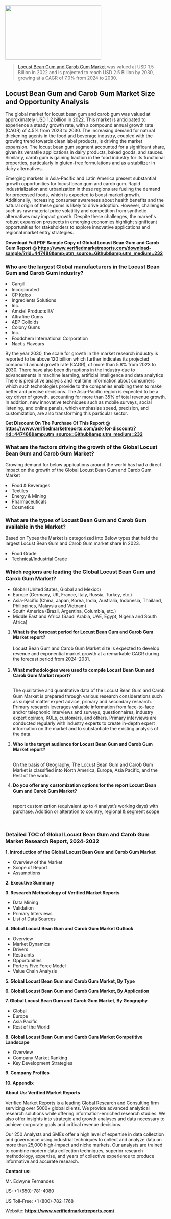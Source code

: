 
<img src="https://ffe5etoiles.com/wp-content/uploads/2024/12/MST1-300x171.png" alt="" width="300" height="171" class="alignnone size-medium wp-image-20088" /><blockquote><p><p><a href="https://www.verifiedmarketreports.com/download-sample/?rid=447488&utm_source=Github&utm_medium=232" target="_blank">Locust Bean Gum and Carob Gum Market</a> was valued at USD 1.5 Billion in 2022 and is projected to reach USD 2.5 Billion by 2030, growing at a CAGR of 7.0% from 2024 to 2030.</p></blockquote><p><h2>Locust Bean Gum and Carob Gum Market Size and Opportunity Analysis</h2><p>The global market for locust bean gum and carob gum was valued at approximately USD 1.2 billion in 2022. This market is anticipated to experience a steady growth rate, with a compound annual growth rate (CAGR) of 4.5% from 2023 to 2030. The increasing demand for natural thickening agents in the food and beverage industry, coupled with the growing trend towards clean label products, is driving the market expansion. The locust bean gum segment accounted for a significant share, given its versatile applications in dairy products, baked goods, and sauces. Similarly, carob gum is gaining traction in the food industry for its functional properties, particularly in gluten-free formulations and as a stabilizer in dairy alternatives.</p><p>Emerging markets in Asia-Pacific and Latin America present substantial growth opportunities for locust bean gum and carob gum. Rapid industrialization and urbanization in these regions are fueling the demand for processed foods, which is expected to boost market growth. Additionally, increasing consumer awareness about health benefits and the natural origin of these gums is likely to drive adoption. However, challenges such as raw material price volatility and competition from synthetic alternatives may impact growth. Despite these challenges, the market's robust expansion prospects in emerging economies highlight significant opportunities for stakeholders to explore innovative applications and regional market entry strategies.</p></p><p class=""><strong>Download Full PDF Sample Copy of Global Locust Bean Gum and Carob Gum Report @ <a href="https://www.verifiedmarketreports.com/download-sample/?rid=447488&amp;utm_source=Github&amp;utm_medium=232" target="_blank">https://www.verifiedmarketreports.com/download-sample/?rid=447488&amp;utm_source=Github&amp;utm_medium=232</a></strong></p><h3 id="" class="">Who are the largest Global manufacturers in the Locust Bean Gum and Carob Gum industry?</h3><p><li>Cargill</li><li> Incorporated</li><li> CP Kelco</li><li> Ingredients Solutions</li><li> Inc.</li><li> Amstel Products BV</li><li> Altrafine Gums</li><li> AEP Colloids</li><li> Colony Gums</li><li> Inc.</li><li> Foodchem International Corporation</li><li> Nactis Flavours</li></p><div class=""><div class="" dir="" data-message-author-role="" data-message-id="" data-message-model-slug=""><div class=""><div class=""><div class=""><div class="" dir="" data-message-author-role="" data-message-id="" data-message-model-slug=""><div class=""><div class=""><p>By the year 2030, the scale for growth in the market research industry is reported to be above 120 billion which further indicates its projected compound annual growth rate (CAGR), of more than 5.8% from 2023 to 2030. There have also been disruptions in the industry due to advancements in machine learning, artificial intelligence and data analytics There is predictive analysis and real time information about consumers which such technologies provide to the companies enabling them to make better and precise decisions. The Asia-Pacific region is expected to be a key driver of growth, accounting for more than 35% of total revenue growth. In addition, new innovative techniques such as mobile surveys, social listening, and online panels, which emphasize speed, precision, and customization, are also transforming this particular sector.</p><p><strong>Get Discount On The Purchase Of This Report @&nbsp; <a href="https://www.verifiedmarketreports.com/ask-for-discount/?rid=447488&amp;utm_source=Github&amp;utm_medium=232" target="_blank">https://www.verifiedmarketreports.com/ask-for-discount/?rid=447488&amp;utm_source=Github&amp;utm_medium=232</a></strong></p></div></div></div></div></div></div></div></div><h3 id="" class="">What are the factors driving the growth of the Global Locust Bean Gum and Carob Gum Market?</h3><p id="" class="">Growing demand for below applications around the world has had a direct impact on the growth of the Global Locust Bean Gum and Carob Gum Market</p><p id="" class=""><li>Food & Beverages</li><li> Textiles</li><li> Energy & Mining</li><li> Pharmaceuticals</li><li> Cosmetics</li></p><h3 id="" class="">What are the types of Locust Bean Gum and Carob Gum available in the Market?</h3><p id="" class="">Based on Types the Market is categorized into Below types that held the largest Locust Bean Gum and Carob Gum market share In 2023.</p><p id="" class=""><li>Food Grade</li><li> Technical/Industrial Grade</li></p><h3 id="" class="">Which regions are leading the Global Locust Bean Gum and Carob Gum Market?</h3><ul><li>Global (United States, Global and Mexico)</li><li>Europe (Germany, UK, France, Italy, Russia, Turkey, etc.)</li><li>Asia-Pacific (China, Japan, Korea, India, Australia, Indonesia, Thailand, Philippines, Malaysia and Vietnam)</li><li>South America (Brazil, Argentina, Columbia, etc.)</li><li>Middle East and Africa (Saudi Arabia, UAE, Egypt, Nigeria and South Africa)</li></ul><p><ol><li><strong>What is the forecast period for Locust Bean Gum and Carob Gum Market report?<br /></strong><br /><span data-sheets-root="1" data-sheets-value="{&quot;1&quot;:2,&quot;2&quot;:&quot;XXXX size is expected to develop revenue and exponential market growth at a remarkable CAGR during the forecast period from 2024&ndash;2030.&quot;}" data-sheets-userformat="{&quot;2&quot;:12674,&quot;4&quot;:{&quot;1&quot;:2,&quot;2&quot;:16776960},&quot;10&quot;:2,&quot;11&quot;:0,&quot;15&quot;:&quot;Arial&quot;,&quot;16&quot;:12}">Locust Bean Gum and Carob Gum Market size is expected to develop revenue and exponential market growth at a remarkable CAGR during the forecast period from 2024&ndash;2031.</span><br /><br /></li><li><strong>What methodologies were used to compile Locust Bean Gum and Carob Gum Market report?<br /><br /></strong><p>The qualitative and quantitative data of the&nbsp;Locust Bean Gum and Carob Gum Market is prepared through various research considerations such as subject matter expert advice, primary and secondary research. Primary research leverages valuable information from face-to-face and/or telephonic interviews and surveys, questionnaires, industry expert opinion, KOLs, customers, and others. Primary interviews are conducted regularly with industry experts to create in-depth expert information on the market and to substantiate the existing analysis of the data.&nbsp;</p></li><li><strong>Who is the target audience for Locust Bean Gum and Carob Gum Market report?<br /><br /></strong><p>On the basis of Geography, The&nbsp;Locust Bean Gum and Carob Gum Market is classified into North America, Europe, Asia Pacific, and the Rest of the world.</p></li><li><strong>Do you offer any customization options for the report Locust Bean Gum and Carob Gum Market?<br /><br /></strong><p>report customization (equivalent up to 4 analyst&rsquo;s working days) with purchase. Addition or alteration to country, regional &amp; segment scope</p><p>&nbsp;</p></li></ol></p><h3 id="" class="">Detailed TOC of Global Locust Bean Gum and Carob Gum Market Research Report, 2024-2032</h3><p id="" class=""><strong>1. Introduction of the Global Locust Bean Gum and Carob Gum Market</strong></p><ul><li>Overview of the Market</li><li>Scope of Report</li><li>Assumptions</li></ul><p id="" class=""><strong>2. Executive Summary</strong></p><p id="" class=""><strong>3. Research Methodology of&nbsp;Verified Market Reports</strong></p><ul><li>Data Mining</li><li>Validation</li><li>Primary Interviews</li><li>List of Data Sources</li></ul><p id="" class=""><strong>4. Global Locust Bean Gum and Carob Gum Market Outlook</strong></p><ul><li>Overview</li><li>Market Dynamics</li><li>Drivers</li><li>Restraints</li><li>Opportunities</li><li>Porters Five Force Model</li><li>Value Chain Analysis</li></ul><p id="" class=""><strong>5. Global Locust Bean Gum and Carob Gum Market, By&nbsp;Type</strong></p><p id="" class=""><strong>6. Global Locust Bean Gum and Carob Gum Market, By Application</strong></p><p id="" class=""><strong>7. Global Locust Bean Gum and Carob Gum Market, By Geography</strong></p><ul><li>Global</li><li>Europe</li><li>Asia Pacific</li><li>Rest of the World</li></ul><p id="" class=""><strong>8. Global Locust Bean Gum and Carob Gum Market Competitive Landscape</strong></p><ul><li>Overview</li><li>Company Market Ranking</li><li>Key Development Strategies</li></ul><p id="" class=""><strong>9. Company Profiles</strong></p><p id="" class=""><strong>10. Appendix</strong></p><p id="" class=""><strong>About Us: Verified Market Reports</strong></p><p id="" class="">Verified Market Reports is a leading Global Research and Consulting firm servicing over 5000+ global clients. We provide advanced analytical research solutions while offering information-enriched research studies. We also offer insights into strategic and growth analyses and data necessary to achieve corporate goals and critical revenue decisions.</p><p id="" class="">Our 250 Analysts and SMEs offer a high level of expertise in data collection and governance using industrial techniques to collect and analyze data on more than 25,000 high-impact and niche markets. Our analysts are trained to combine modern data collection techniques, superior research methodology, expertise, and years of collective experience to produce informative and accurate research.</p><p id="" class=""><strong>Contact us:</strong></p><p id="" class="">Mr. Edwyne Fernandes</p><p id="" class="">US: +1 (650)-781-4080</p><p id="" class="">US Toll-Free: +1 (800)-782-1768</p><p id="" class="">Website: <a target="" data-test-app-aware-link=""><strong>https://www.verifiedmarketreports.com/</strong></a></p>

